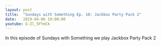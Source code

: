 ```yaml
---
layout: post
title:  "Sundays with Something Ep. 10: Jackbox Party Pack 2"
date:   2019-04-06 19:00:00
youtube: G-Zl_5FYmCk
---
```


In this episode of Sundays with Something we play Jackbox Party Pack 2
